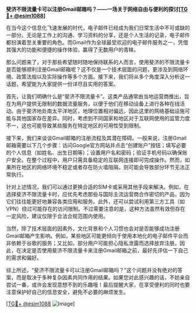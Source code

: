 **斐济不限流量卡可以注册Gmail邮箱吗？——一场关于网络自由与便利的探讨[[TG💪+ @esim1088](https://t.me/s/esim1088)]**

在当今这个信息化飞速发展的时代，电子邮件已经成为我们日常生活中不可或缺的一部分。无论是工作上的沟通、学习资料的分享，还是个人生活的记录，电子邮件都扮演着至关重要的角色。而Gmail作为全球最受欢迎的电子邮件服务之一，凭借其强大的功能和便捷的操作体验，赢得了无数用户的青睐。

那么问题来了，对于那些希望随时随地保持联系的人而言，使用斐济的不限流量卡是否能够顺利注册Gmail邮箱呢？这不仅是一个技术层面的问题，更涉及到网络环境、政策法规以及实际操作等多个方面。接下来，我们将从多个角度深入分析这一话题，希望能为大家提供一份详尽且实用的答案。

首先，让我们明确什么是“斐济不限流量卡”。这类产品通常由当地运营商推出，旨在为用户提供无限制的数据流量服务，以便于他们在移动设备上进行各种在线活动。由于斐济地处南太平洋地区，地理位置相对偏远，因此这里的网络基础设施可能与其他国家存在差异。同时，考虑到不同国家和地区对于互联网使用的监管力度不一，这也可能导致某些服务在特定地区的可用性受到限制。

接下来，我们来谈谈Gmail邮箱的注册流程及其潜在障碍。一般来说，注册Gmail邮箱需要以下几个步骤：访问Google官方网站并点击“创建账户”按钮；填写必要的个人信息（如姓名、出生日期等）；设置用户名和密码；验证手机号码以确保账户安全。在整个过程中，用户只需具备稳定的互联网连接即可完成操作。然而，如果所在地区的网络环境不稳定或者存在防火墙阻隔，则可能会导致部分环节无法正常执行。

针对上述情况，我们可以通过更换合适的SIM卡或采用其他手段来解决。例如，在选择斐济不限流量卡时，应优先考虑那些与国际主流运营商合作密切的产品，因为它们往往能更好地兼容各类应用和服务。此外，还可以尝试利用第三方工具（如VPN）绕过可能存在的访问限制。不过需要注意的是，这种方法虽然有效但存在一定风险，建议仅限于合法合规范围内使用。

当然，除了技术层面的因素外，文化背景和个人习惯也会对是否能够成功注册Gmail邮箱产生影响。例如，某些地区可能更倾向于使用本地化的电子邮件平台而非依赖于谷歌的服务；又比如，部分用户可能担心隐私泄露而选择放弃注册。因此，在决定是否使用斐济不限流量卡来注册Gmail邮箱之前，最好先评估一下自己的需求和偏好。

综上所述，“斐济不限流量卡可以注册Gmail邮箱吗？”这个问题并没有绝对的答案，而是取决于多种复杂因素共同作用的结果。如果您对此感兴趣的话，不妨亲自尝试一番，或许会发现意想不到的乐趣哦！最后提醒大家，在享受便利的同时也要注意保护好自己的信息安全，避免不必要的麻烦发生。

[[TG💪+ @esim1088](https://t.me/s/esim1088) ![Image](https://i.postimg.cc/4NQfJmqS/Snipaste-2025-05-13-00-14-12.png)]